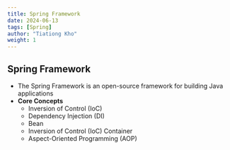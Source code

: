 ```yaml
---
title: Spring Framework
date: 2024-06-13
tags: [Spring]
author: "Tiationg Kho"
weight: 1
---
```


## Spring Framework

- The Spring Framework is an open-source framework for building Java applications
- **Core Concepts**
    - Inversion of Control (IoC)
    - Dependency Injection (DI)
    - Bean
    - Inversion of Control (IoC) Container
    - Aspect-Oriented Programming (AOP)